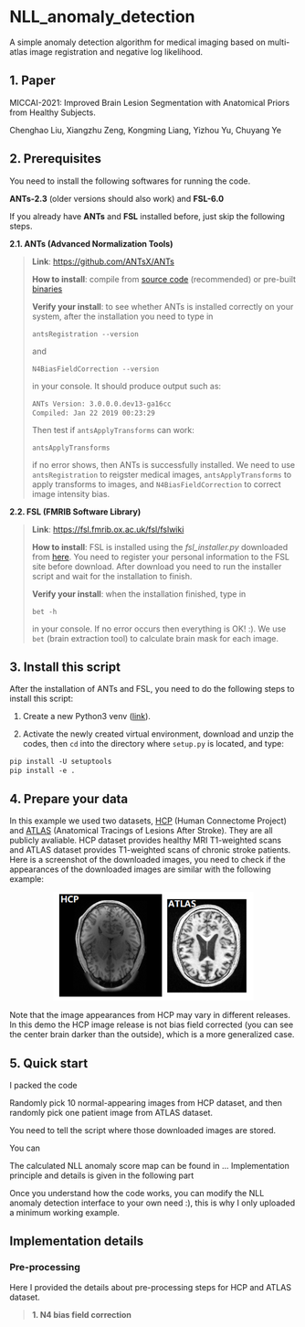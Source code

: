# NLL_anomaly_detection
A simple anomaly detection algorithm for medical imaging based on multi-atlas image registration and negative log likelihood.

## 1. Paper
MICCAI-2021: Improved Brain Lesion Segmentation with Anatomical Priors from Healthy Subjects.

Chenghao Liu, Xiangzhu Zeng, Kongming Liang, Yizhou Yu, Chuyang Ye

## 2. Prerequisites
You need to install the following softwares for running the code.

**ANTs-2.3** (older versions should also work) and **FSL-6.0**

If you already have **ANTs** and **FSL** installed before, just skip the following steps.

**2.1. ANTs (Advanced Normalization Tools)**
>
> **Link**: https://github.com/ANTsX/ANTs
>
> **How to install**: compile from [source code](https://github.com/ANTsX/ANTs) (recommended) or pre-built [binaries](https://github.com/ANTsX/ANTs/releases)
> 
> **Verify your install**: to see whether ANTs is installed correctly on your system, after the installation you need to type in
> ```
> antsRegistration --version
> ```
> and
> ```
> N4BiasFieldCorrection --version
> ```
> in your console. It should produce output such as:
> ```
> ANTs Version: 3.0.0.0.dev13-ga16cc
> Compiled: Jan 22 2019 00:23:29
> ```
> Then test if `antsApplyTransforms` can work:
> ```
> antsApplyTransforms
> ```
> if no error shows, then ANTs is successfully installed.
> We need to use `antsRegistration` to reigster medical images, `antsApplyTransforms` to apply transforms to images, and `N4BiasFieldCorrection` to correct image intensity bias.

**2.2. FSL (FMRIB Software Library)**
>
> **Link**: https://fsl.fmrib.ox.ac.uk/fsl/fslwiki
>
> **How to install**: FSL is installed using the *fsl_installer.py* downloaded from [here](https://fsl.fmrib.ox.ac.uk/fsl/fslwiki/FslInstallation). You need to register your personal information to the FSL site before download. After download you need to run the installer script and wait for the installation to finish.
>
> **Verify your install**: when the installation finished, type in
> ```
> bet -h
> ```
> in your console. If no error occurs then everything is OK! :). We use `bet` (brain extraction tool) to calculate brain mask for each image.

## 3. Install this script

After the installation of ANTs and FSL, you need to do the following steps to install this script:

1. Create a new Python3 venv ([link](https://docs.python.org/3/library/venv.html)). 

2. Activate the newly created virtual environment, download and unzip the codes, then `cd` into the directory where `setup.py` is located, and type:

```
pip install -U setuptools
pip install -e .
```



## 4. Prepare your data

In this example we used two datasets, [HCP](https://www.humanconnectome.org/study/hcp-young-adult/data-releases) (Human Connectome Project) and [ATLAS](http://fcon_1000.projects.nitrc.org/indi/retro/atlas.html) (Anatomical Tracings of Lesions After Stroke). They are all publicly avaliable. HCP dataset provides healthy MRI T1-weighted scans and ATLAS dataset provides T1-weighted scans of chronic stroke patients. Here is a screenshot of the downloaded images, you need to check if the appearances of the downloaded images are similar with the following example:

<p align="center">
  <img 
       src="https://github.com/lchdl/NLL_anomaly_detection/blob/main/images/HCP_ATLAS_examples.png"
       width="350"
  />
</p>

Note that the image appearances from HCP may vary in different releases. In this demo the HCP image release is not bias field corrected (you can see the center brain darker than the outside), which is a more generalized case.

## 5. Quick start

I packed the code 

Randomly pick 10 normal-appearing images from HCP dataset, and then randomly pick one patient image from ATLAS dataset.

You need to tell the script where those downloaded images are stored.

You can

The calculated NLL anomaly score map can be found in ...
Implementation principle and details is given in the following part

Once you understand how the code works, you can modify the NLL anomaly detection interface to your own need :), this is why I only uploaded a minimum working example.


## Implementation details

### Pre-processing
Here I provided the details about pre-processing steps for HCP and ATLAS dataset.

> **1. N4 bias field correction**
> 


